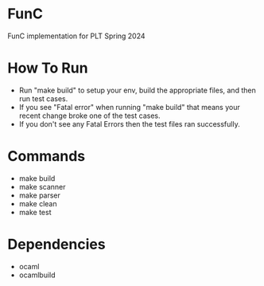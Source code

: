 # FunC
FunC implementation for PLT Spring 2024

# How To Run
- Run "make build" to setup your env, build the appropriate files, and then run test cases.
- If you see "Fatal error" when running "make build" that means your recent change broke one of the test cases.
- If you don't see any Fatal Errors then the test files ran successfully.

# Commands
- make build
- make scanner
- make parser
- make clean
- make test

# Dependencies
- ocaml
- ocamlbuild
